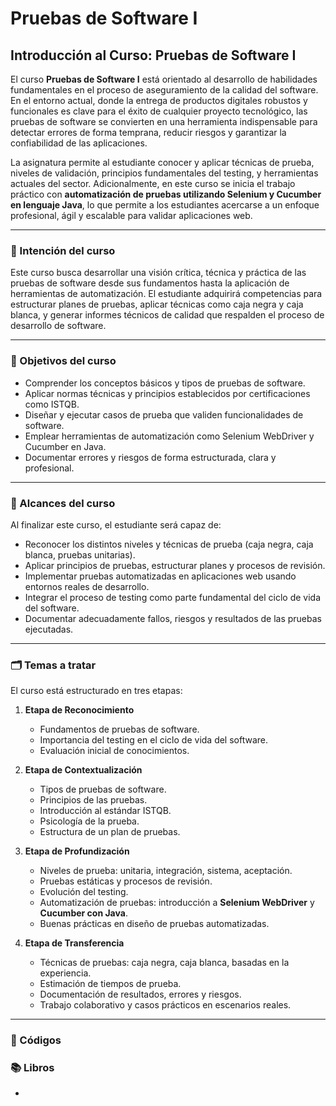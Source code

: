 # Pruebas de Software I

## Introducción al Curso: Pruebas de Software I

El curso **Pruebas de Software I** está orientado al desarrollo de habilidades fundamentales en el proceso de aseguramiento de la calidad del software. En el entorno actual, donde la entrega de productos digitales robustos y funcionales es clave para el éxito de cualquier proyecto tecnológico, las pruebas de software se convierten en una herramienta indispensable para detectar errores de forma temprana, reducir riesgos y garantizar la confiabilidad de las aplicaciones.

La asignatura permite al estudiante conocer y aplicar técnicas de prueba, niveles de validación, principios fundamentales del testing, y herramientas actuales del sector. Adicionalmente, en este curso se inicia el trabajo práctico con **automatización de pruebas utilizando Selenium y Cucumber en lenguaje Java**, lo que permite a los estudiantes acercarse a un enfoque profesional, ágil y escalable para validar aplicaciones web.

---

### 🎯 Intención del curso

Este curso busca desarrollar una visión crítica, técnica y práctica de las pruebas de software desde sus fundamentos hasta la aplicación de herramientas de automatización. El estudiante adquirirá competencias para estructurar planes de pruebas, aplicar técnicas como caja negra y caja blanca, y generar informes técnicos de calidad que respalden el proceso de desarrollo de software.

---

### 🧠 Objetivos del curso

- Comprender los conceptos básicos y tipos de pruebas de software.
- Aplicar normas técnicas y principios establecidos por certificaciones como ISTQB.
- Diseñar y ejecutar casos de prueba que validen funcionalidades de software.
- Emplear herramientas de automatización como Selenium WebDriver y Cucumber en Java.
- Documentar errores y riesgos de forma estructurada, clara y profesional.

---

### 📌 Alcances del curso

Al finalizar este curso, el estudiante será capaz de:

- Reconocer los distintos niveles y técnicas de prueba (caja negra, caja blanca, pruebas unitarias).
- Aplicar principios de pruebas, estructurar planes y procesos de revisión.
- Implementar pruebas automatizadas en aplicaciones web usando entornos reales de desarrollo.
- Integrar el proceso de testing como parte fundamental del ciclo de vida del software.
- Documentar adecuadamente fallos, riesgos y resultados de las pruebas ejecutadas.

---

### 🗂️ Temas a tratar

El curso está estructurado en tres etapas:

1. **Etapa de Reconocimiento**
   - Fundamentos de pruebas de software.
   - Importancia del testing en el ciclo de vida del software.
   - Evaluación inicial de conocimientos.

2. **Etapa de Contextualización**
   - Tipos de pruebas de software.
   - Principios de las pruebas.
   - Introducción al estándar ISTQB.
   - Psicología de la prueba.
   - Estructura de un plan de pruebas.

3. **Etapa de Profundización**
   - Niveles de prueba: unitaria, integración, sistema, aceptación.
   - Pruebas estáticas y procesos de revisión.
   - Evolución del testing.
   - Automatización de pruebas: introducción a **Selenium WebDriver** y **Cucumber con Java**.
   - Buenas prácticas en diseño de pruebas automatizadas.

4. **Etapa de Transferencia**
   - Técnicas de pruebas: caja negra, caja blanca, basadas en la experiencia.
   - Estimación de tiempos de prueba.
   - Documentación de resultados, errores y riesgos.
   - Trabajo colaborativo y casos prácticos en escenarios reales.

---

### 🥸 Códigos

### 📚 Libros

* 